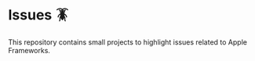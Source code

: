 # Issues 🪳
This repository contains small projects to highlight issues related to Apple Frameworks. 
